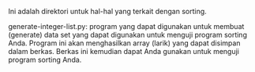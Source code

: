 Ini adalah direktori untuk hal-hal yang terkait dengan sorting.

generate-integer-list.py: 
program yang dapat digunakan untuk membuat (generate) data set yang dapat digunakan untuk menguji program sorting Anda.
Program ini akan menghasilkan array (larik) yang dapat disimpan dalam berkas.
Berkas ini kemudian dapat Anda gunakan untuk menguji program sorting Anda.
